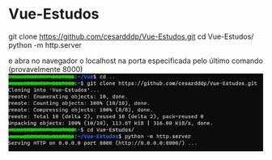 # Vue-Estudos
git clone https://github.com/cesardddp/Vue-Estudos.git
cd Vue-Estudos/
python -m http.server

e abra no navegador o localhost na porta especificada pelo último comando (provavelmente 8000)
![imagem exemplificando o codigo acima](https://raw.githubusercontent.com/cesardddp/Vue-Estudos/master/doc/how-use.png)
